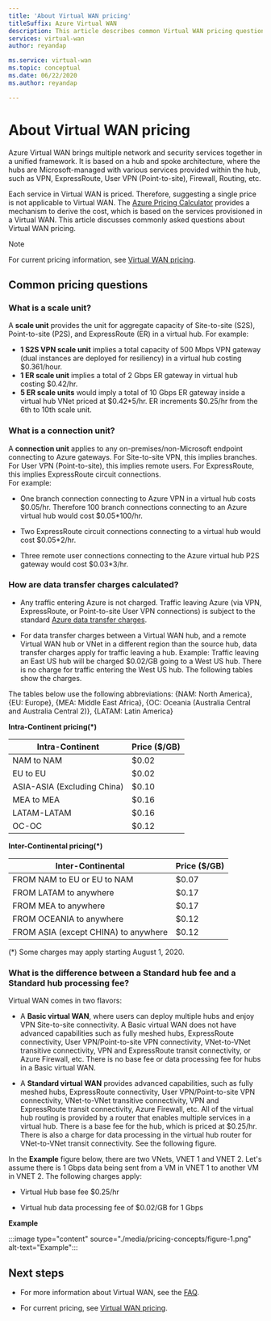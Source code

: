```yaml
---
title: 'About Virtual WAN pricing'
titleSuffix: Azure Virtual WAN
description: This article describes common Virtual WAN pricing questions
services: virtual-wan
author: reyandap

ms.service: virtual-wan
ms.topic: conceptual
ms.date: 06/22/2020
ms.author: reyandap

---
```

# About Virtual WAN pricing

Azure Virtual WAN brings multiple network and security services together in a unified framework. It is based on a hub and spoke architecture, where the hubs are Microsoft-managed with various services provided within the hub, such as VPN, ExpressRoute, User VPN (Point-to-site), Firewall, Routing, etc.

Each service in Virtual WAN is priced. Therefore, suggesting a single price is not applicable to Virtual WAN. The [Azure Pricing Calculator](https://azure.microsoft.com/pricing/calculator/) provides a mechanism to derive the cost, which is based on the services provisioned in a Virtual WAN. This article discusses commonly asked questions about Virtual WAN pricing.

>[!NOTE]
>For current pricing information, see [Virtual WAN pricing](https://azure.microsoft.com/pricing/details/virtual-wan/).
>

## <a name="questions"></a>Common pricing questions

### <a name="scale-unit"></a>What is a scale unit?

A **scale unit** provides the unit for aggregate capacity of Site-to-site (S2S), Point-to-site (P2S), and ExpressRoute (ER) in a virtual hub. For example:

* **1 S2S VPN scale unit** implies a total capacity of 500 Mbps VPN gateway (dual instances are deployed for resiliency) in a virtual hub costing $0.361/hour.
* **1 ER scale unit** implies a total of 2 Gbps ER gateway in virtual hub costing $0.42/hr.
* **5 ER scale units** would imply a total of 10 Gbps ER gateway inside a virtual hub VNet priced at $0.42*5/hr. ER increments $0.25/hr from the 6th to 10th scale unit.

### <a name="connection-unit"></a>What is a connection unit?

A **connection unit** applies to any on-premises/non-Microsoft endpoint connecting to Azure gateways. For Site-to-site VPN, this implies branches. For User VPN (Point-to-site), this implies remote users. For ExpressRoute, this implies ExpressRoute circuit connections.<br>For example:

* One branch connection connecting to Azure VPN in a virtual hub costs $0.05/hr. Therefore 100 branch connections connecting to an Azure virtual hub would cost $0.05*100/hr.

* Two ExpressRoute circuit connections connecting to a virtual hub would cost $0.05*2/hr.

* Three remote user connections connecting to the Azure virtual hub P2S gateway would cost $0.03*3/hr.

### <a name="data-transfer"></a>How are data transfer charges calculated?

* Any traffic entering Azure is not charged. Traffic leaving Azure (via VPN, ExpressRoute, or Point-to-site User VPN connections) is subject to the standard [Azure data transfer charges](https://azure.microsoft.com/pricing/details/bandwidth/).

* For data transfer charges between a Virtual WAN  hub, and a remote Virtual WAN hub or VNet in a different region than the source hub, data transfer charges apply for traffic leaving a hub. Example: Traffic leaving an East US hub will be charged $0.02/GB going to a West US hub. There is no charge for traffic entering the West US hub. The following tables show the charges.

The tables below use the following abbreviations:
{NAM: North America}, {EU: Europe}, {MEA: Middle East Africa}, {OC: Oceania (Australia Central and Australia Central 2)}, {LATAM: Latin America} 

**Intra-Continent pricing(*)**

| Intra-Continent| Price ($/GB)|
|---|---|
| NAM to NAM|$0.02 |
| EU to EU |$0.02 |
| ASIA-ASIA (Excluding China)|$0.10 |
| MEA to MEA|$0.16 |
| LATAM-LATAM |$0.16 |
| OC-OC|$0.12 |

**Inter-Continental pricing(*)**

| Inter-Continental| Price ($/GB)|
|---|---|
| FROM NAM to EU or EU to NAM |$0.07 |
| FROM LATAM to anywhere |$0.17 |
| FROM MEA to anywhere |$0.17 |
| FROM OCEANIA to anywhere |$0.12 |
| FROM ASIA (except CHINA) to anywhere |$0.12 |

(*) Some charges may apply starting August 1, 2020.

### <a name="fee"></a>What is the difference between a Standard hub fee and a Standard hub processing fee?

Virtual WAN comes in two flavors:

* A **Basic virtual WAN**, where users can deploy multiple hubs and enjoy VPN Site-to-site connectivity. A Basic virtual WAN does not have advanced capabilities such as fully meshed hubs, ExpressRoute connectivity, User VPN/Point-to-site VPN connectivity, VNet-to-VNet transitive connectivity, VPN and ExpressRoute transit connectivity, or Azure Firewall, etc. There is no base fee or data processing fee for hubs in a Basic virtual WAN.

* A **Standard virtual WAN** provides advanced capabilities, such as fully meshed hubs, ExpressRoute connectivity, User VPN/Point-to-site VPN connectivity, VNet-to-VNet transitive connectivity, VPN and ExpressRoute transit connectivity, Azure Firewall, etc. All of the virtual hub routing is provided by a router that enables multiple services in a virtual hub. There is a base fee for the hub, which is priced at $0.25/hr. There is also a charge for data processing in the virtual hub router for VNet-to-VNet transit connectivity. See the following figure.

 In the **Example** figure below, there are two VNets, VNET 1 and VNET 2. Let's assume there is 1 Gbps data being sent from a VM in VNET 1 to another VM in VNET 2. The following charges apply:

* Virtual Hub base fee $0.25/hr

* Virtual hub data processing fee of $0.02/GB for 1 Gbps

**Example**

   :::image type="content" source="./media/pricing-concepts/figure-1.png" alt-text="Example":::

## Next steps

* For more information about Virtual WAN, see the [FAQ](virtual-wan-faq.md).

* For current pricing, see [Virtual WAN pricing](https://azure.microsoft.com/pricing/details/virtual-wan/).
